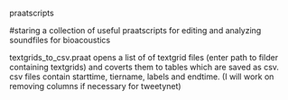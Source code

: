 praatscripts

#staring a collection of useful praatscripts for editing and analyzing soundfiles for bioacoustics

textgrids_to_csv.praat
    opens a list of of textgrid files (enter path to filder containing textgrids) and coverts them to tables which are saved as csv.
    csv files contain starttime, tiername, labels and endtime. (I will work on removing columns if necessary for tweetynet)
